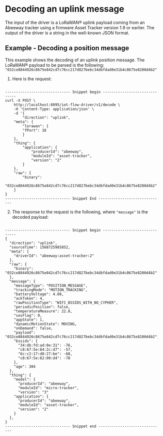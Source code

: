 # Decoding an uplink message
The input of the driver is a LoRaWAN® uplink payload coming from an Abeeway tracker using a firmware Asset Tracker version 1.9 or earlier.
The output of the driver is a string in the well-known JSON format.

## Example - Decoding a position message
This example shows the decoding of an uplink position message.
The LoRaWAN® payload to be parsed is the following:
`"032ce8844926c8675e842cd7c76cc217d827bebc34dbfdad0e31b4c8675e8200d4b2"`

1. Here is the request:<br/>

```

------------------------------ Snippet begin ------------------------------
curl -X POST \
    http://localhost:8095/iot-flow-driver/v1/decode \
    -H 'Content-Type: application/json' \
    -d '{
        "direction": "uplink",
    "meta": {
        "lorawan": {
        "fPort": 18
        }
    },
    "thing": {
        "application": {
            "producerId": "abeeway",
            "moduleId": "asset-tracker",
            "version": "2"
        }
    },
    "raw": {
        "binary":
        "032ce8844926c8675e842cd7c76cc217d827bebc34dbfdad0e31b4c8675e8200d4b2"
    }
}
------------------------------ Snippet End ------------------------------

```

2. The response to the request is the following, where `"message"` is the decoded payload:

```

------------------------------ Snippet begin ------------------------------
{
  "direction": "uplink",
  "sourceTime": 1568725985852,
  "meta": {
    "driverId": "abeeway:asset-tracker:2"
  },
  "raw": {
    "binary": "032ce8844926c8675e842cd7c76cc217d827bebc34dbfdad0e31b4c8675e8200d4b2"
  },
  "message": {
    "messageType": "POSITION_MESSAGE",
    "trackingMode": "MOTION_TRACKING",
    "batteryVoltage": 4.08,
    "ackToken": 4,
    "rawPositionType": "WIFI_BSSIDS_WITH_NO_CYPHER",
    "periodicPosition": false,
    "temperatureMeasure": 22.8,
    "sosFlag": 0,
    "appState": 1,
    "dynamicMotionState": MOVING,
    "onDemand": false,
    "payload": "032ce8844926c8675e842cd7c76cc217d827bebc34dbfdad0e31b4c8675e8200d4b2",
    "bssids": {
      "34:db:fd:ad:0e:31": -76,
      "c8:67:5e:84:2c:d7": -57,
      "6c:c2:17:d8:27:be": -68,
      "c8:67:5e:82:00:d4": -78
    },
    "age": 304
  },
  "thing": {
    "model": {
      "producerId": "abeeway",
      "moduleId": "micro-tracker",
      "version": "3"
    "application": {
      "producerId": "abeeway",
      "moduleId": "asset-tracker",
      "version": "2"
    }
  },
}
------------------------------ Snippet end ------------------------------

```

